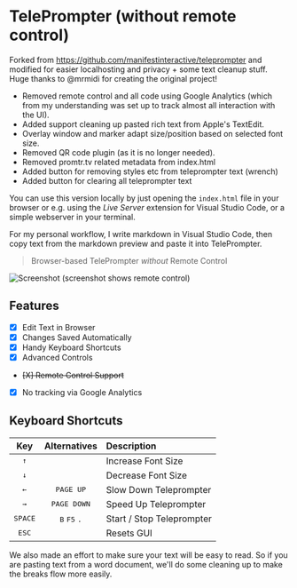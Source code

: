 TelePrompter (without remote control)
===

Forked from <https://github.com/manifestinteractive/teleprompter> and modified for easier localhosting and privacy + some text cleanup stuff. Huge thanks to @mrmidi for creating the original project!

- Removed remote control and all code using Google Analytics (which from my understanding was set up to track almost all interaction with the UI).
- Added support cleaning up pasted rich text from Apple's TextEdit.
- Overlay window and marker adapt size/position based on selected font size.
- Removed QR code plugin (as it is no longer needed).
- Removed promtr.tv related metadata from index.html
- Added button for removing styles etc from teleprompter text (wrench)
- Added button for clearing all teleprompter text

You can use this version locally by just opening the `index.html` file in your browser or e.g. using the *Live Server* extension for Visual Studio Code, or a simple webserver in your terminal.

For my personal workflow, I write markdown in Visual Studio Code, then copy text from the markdown preview and paste it into TelePrompter.

> Browser-based TelePrompter *without* Remote Control

![Screenshot](assets/img/social-card.png "Screenshot")
(screenshot shows remote control)

Features
---

- [X] Edit Text in Browser
- [X] Changes Saved Automatically
- [X] Handy Keyboard Shortcuts
- [X] Advanced Controls
- ~~[X] Remote Control Support~~
- [x] No tracking via Google Analytics


Keyboard Shortcuts
---

Key              | Alternatives                            | Description
:---------------:|:---------------------------------------:|:--------------------------
<kbd>↑</kbd>     |                                         | Increase Font Size
<kbd>↓</kbd>     |                                         | Decrease Font Size
<kbd>←</kbd>     | <kbd>PAGE UP</kbd>                      | Slow Down Teleprompter
<kbd>→</kbd>     | <kbd>PAGE DOWN</kbd>                    | Speed Up Teleprompter
<kbd>SPACE</kbd> | <kbd>B</kbd> <kbd>F5</kbd> <kbd>.</kbd> | Start / Stop Teleprompter
<kbd>ESC</kbd>   |                                         | Resets GUI

We also made an effort to make sure your text will be easy to read.   So if you are pasting text from a word document, we'll do some cleaning up to make the breaks flow more easily.
